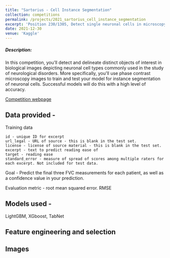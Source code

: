 ```yaml
---
title: "Sartorius - Cell Instance Segmentation"
collection: competitions
permalink: /projects/2021_sartorius_cell_instance_segmentation
excerpt: 'Position 230/1305, Detect single neuronal cells in microscopy images, Kaggle'
date: 2021-12-30
venue: 'Kaggle'
---
```



##### Description:

In this competition, you’ll detect and delineate distinct objects of interest in biological images depicting neuronal cell types commonly used in the study of neurological disorders. More specifically, you'll use phase contrast microscopy images to train and test your model for instance segmentation of neuronal cells. Successful models will do this with a high level of accuracy.


[Competition webpage](https://www.kaggle.com/competitions/sartorius-cell-instance-segmentation/overview)


## Data provided  - 

Training data 

    id - unique ID for excerpt
    url_legal - URL of source - this is blank in the test set.
    license - license of source material - this is blank in the test set.
    excerpt - text to predict reading ease of
    target - reading ease
    standard_error - measure of spread of scores among multiple raters for each excerpt. Not included for test data.

 
Goal - Predict the final three FVC measurements for each patient, as well as a confidence value in your prediction.

Evaluation metric - root mean squared error. RMSE

## Models used -

LightGBM, XGboost, TabNet


## Feature engineering and selection


## Images

